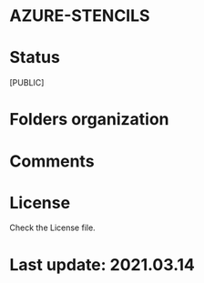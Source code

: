 
# AZURE-STENCILS

# Status

[PUBLIC]

# Folders organization

# Comments

# License

Check the License file.

# Last update: 2021.03.14
